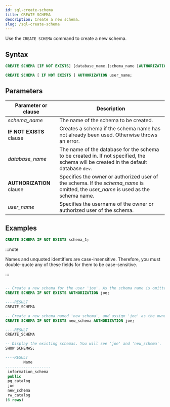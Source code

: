 ```yaml
---
id: sql-create-schema
title: CREATE SCHEMA
description: Create a new schema.
slug: /sql-create-schema
---
```

<head>
  <link rel="canonical" href="https://docs.risingwave.com/docs/current/sql-create-schema/" />
</head>

Use the `CREATE SCHEMA` command to create a new schema.

## Syntax

```sql
CREATE SCHEMA [IF NOT EXISTS] [database_name.]schema_name [AUTHORIZATION user_name];

CREATE SCHEMA [ IF NOT EXISTS ] AUTHORIZATION user_name;
```



## Parameters
|Parameter or clause        | Description           |
|---------------------------|-----------------------|
|*schema_name*                   |The name of the schema to be created.|
|<b>IF NOT EXISTS</b> clause      |Creates a schema if the schema name has not already been used. Otherwise throws an error.|
|*database_name*                 |The name of the database for the schema to be created in. If not specified, the schema will be created in the default database `dev`.|
|<b>AUTHORIZATION</b> clause|Specifies the owner or authorized user of the schema. If the *schema_name* is omitted, the *user_name* is used as the schema name.|
|*user_name*|Specifies the username of the owner or authorized user of the schema.|

## Examples

```sql
CREATE SCHEMA IF NOT EXISTS schema_1;
```

:::note

Names and unquoted identifiers are case-insensitive. Therefore, you must double-quote any of these fields for them to be case-sensitive.

:::

```sql title="Examples of AUTHORIZATION clause"

-- Create a new schema for the user 'joe'. As the schema name is omitted, the schema name is default to the user name 'joe'.
CREATE SCHEMA IF NOT EXISTS AUTHORIZATION joe;

----RESULT
CREATE_SCHEMA

-- Create a new schema named 'new_schema', and assign 'joe' as the owner.
CREATE SCHEMA IF NOT EXISTS new_schema AUTHORIZATION joe;

----RESULT
CREATE_SCHEMA

-- Display the existing schemas. You will see 'joe' and 'new_schema'.
SHOW SCHEMAS;

----RESULT
        Name
--------------------
 information_schema
 public
 pg_catalog
 joe
 new_schema
 rw_catalog
(6 rows)
```